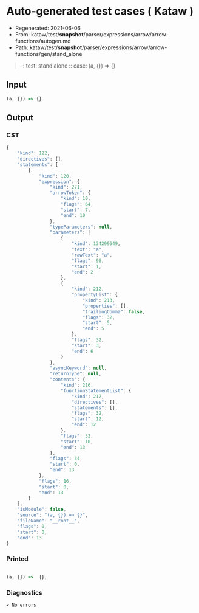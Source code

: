 # Auto-generated test cases ( Kataw )
- Regenerated: 2021-06-06
- From: kataw/test/__snapshot__/parser/expressions/arrow/arrow-functions/autogen.md
- Path: kataw/test/__snapshot__/parser/expressions/arrow/arrow-functions/gen/stand_alone
> :: test: stand alone
> :: case: (a, {}) => {}
## Input

`````js
(a, {}) => {}
`````
## Output

### CST

```javascript
{
    "kind": 122,
    "directives": [],
    "statements": [
        {
            "kind": 120,
            "expression": {
                "kind": 271,
                "arrowToken": {
                    "kind": 10,
                    "flags": 64,
                    "start": 7,
                    "end": 10
                },
                "typeParameters": null,
                "parameters": [
                    {
                        "kind": 134299649,
                        "text": "a",
                        "rawText": "a",
                        "flags": 96,
                        "start": 1,
                        "end": 2
                    },
                    {
                        "kind": 212,
                        "propertyList": {
                            "kind": 213,
                            "properties": [],
                            "trailingComma": false,
                            "flags": 32,
                            "start": 5,
                            "end": 5
                        },
                        "flags": 32,
                        "start": 3,
                        "end": 6
                    }
                ],
                "asyncKeyword": null,
                "returnType": null,
                "contents": {
                    "kind": 216,
                    "functionStatementList": {
                        "kind": 217,
                        "directives": [],
                        "statements": [],
                        "flags": 32,
                        "start": 12,
                        "end": 12
                    },
                    "flags": 32,
                    "start": 10,
                    "end": 13
                },
                "flags": 34,
                "start": 0,
                "end": 13
            },
            "flags": 16,
            "start": 0,
            "end": 13
        }
    ],
    "isModule": false,
    "source": "(a, {}) => {}",
    "fileName": "__root__",
    "flags": 0,
    "start": 0,
    "end": 13
}
```

### Printed

```javascript

(a, {}) =>  {};
```

### Diagnostics

```javascript
✔ No errors
```

